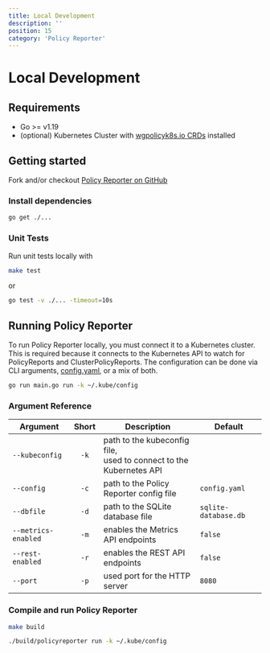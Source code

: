 ```yaml
---
title: Local Development
description: ''
position: 15
category: 'Policy Reporter'
---
```


# Local Development

## Requirements

* Go >= v1.19
* (optional) Kubernetes Cluster with <a href="https://github.com/kubernetes-sigs/wg-policy-prototypes/tree/master/policy-report/crd/v1alpha2">wgpolicyk8s.io CRDs</a> installed

## Getting started

Fork and/or checkout <a href="https://github.com/kyverno/policy-reporter" target="_blank">Policy Reporter on GitHub</a>

### Install dependencies

```bash
go get ./...
```

### Unit Tests

Run unit tests locally with

```bash
make test
```

or

```bash
go test -v ./... -timeout=10s
```

## Running Policy Reporter

To run Policy Reporter locally, you must connect it to a Kubernetes cluster. This is required because it connects to the Kubernetes API to watch for PolicyReports and ClusterPolicyReports. The configuration can be done via CLI arguments, <a href="/core/11-config-reference" target="_blank">config.yaml</a>, or a mix of both.

```bash
go run main.go run -k ~/.kube/config
```

### Argument Reference

| Argument            | Short   | Description                                                           |Default              |
|---------------------|:-------:|-----------------------------------------------------------------------|---------------------|
| `--kubeconfig`      | `-k`    | path to the kubeconfig file,<br>used to connect to the Kubernetes API |                     |
| `--config`          | `-c`    | path to the Policy Reporter config file                               |`config.yaml`        |
| `--dbfile`          | `-d`    | path to the SQLite database file                                      |`sqlite-database.db` |
| `--metrics-enabled` | `-m`    | enables the Metrics API endpoints                                     |`false`              |
| `--rest-enabled`    | `-r`    | enables the REST API endpoints                                        |`false`              |
| `--port`            | `-p`    | used port for the HTTP server                                         |`8080`               |

### Compile and run Policy Reporter

```bash
make build

./build/policyreporter run -k ~/.kube/config
```
